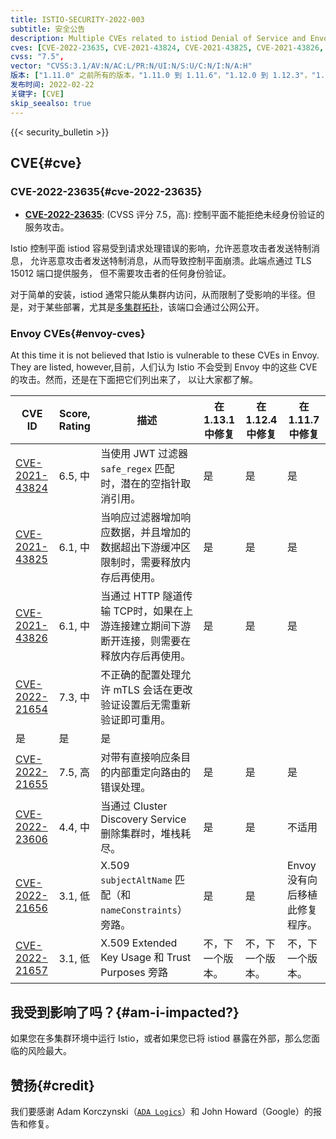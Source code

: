 ```yaml
---
title: ISTIO-SECURITY-2022-003
subtitle: 安全公告
description: Multiple CVEs related to istiod Denial of Service and Envoy.
cves: [CVE-2022-23635, CVE-2021-43824, CVE-2021-43825, CVE-2021-43826, CVE-2022-21654, CVE-2022-21655, CVE-2022-23606]
cvss: "7.5",
vector: "CVSS:3.1/AV:N/AC:L/PR:N/UI:N/S:U/C:N/I:N/A:H"
版本: ["1.11.0" 之前所有的版本，"1.11.0 到 1.11.6"，"1.12.0 到 1.12.3"，"1.13.0"]
发布时间: 2022-02-22
关键字: [CVE]
skip_seealso: true
---
```


{{< security_bulletin >}}

## CVE{#cve}

### CVE-2022-23635{#cve-2022-23635}

- __[CVE-2022-23635](https://github.com/istio/istio/security/advisories/GHSA-856q-xv3c-7f2f)__:
  (CVSS 评分 7.5，高):  控制平面不能拒绝未经身份验证的服务攻击。

Istio 控制平面 istiod 容易受到请求处理错误的影响，允许恶意攻击者发送特制消息，
允许恶意攻击者发送特制消息，从而导致控制平面崩溃。此端点通过 TLS 15012 端口提供服务，
但不需要攻击者的任何身份验证。

对于简单的安装，istiod 通常只能从集群内访问，从而限制了受影响的半径。但是，对于某些部署，尤其是[多集群拓扑](/zh/docs/setup/install/multicluster/primary-remote/)，该端口会通过公网公开。

### Envoy CVEs{#envoy-cves}

At this time it is not believed that Istio is vulnerable to these CVEs in Envoy. They are listed, however,目前，人们认为 Istio 不会受到 Envoy 中的这些 CVE 的攻击。然而，还是在下面把它们列出来了，
以让大家都了解。

| CVE ID                                                                                        | Score, Rating | 描述                                                                                                               | 在 1.13.1 中修复   | 在 1.12.4 中修复   | 在 1.11.7 中修复                 |
|-----------------------------------------------------------------------------------------------|---------------|---------------------------------------------------------------------------------------------------------------------------|-------------------|-------------------|----------------------------------|
| [CVE-2021-43824](https://github.com/envoyproxy/envoy/security/advisories/GHSA-vj5m-rch8-5r2p) | 6.5, 中   | 当使用 JWT 过滤器 `safe_regex` 匹配时，潜在的空指针取消引用。                                              | 是               | 是               | 是                              |
| [CVE-2021-43825](https://github.com/envoyproxy/envoy/security/advisories/GHSA-h69p-g6xg-mhhh) | 6.1, 中   | 当响应过滤器增加响应数据，并且增加的数据超出下游缓冲区限制时，需要释放内存后再使用。         | 是               | 是               | 是                              |
| [CVE-2021-43826](https://github.com/envoyproxy/envoy/security/advisories/GHSA-cmx3-fvgf-83mf) | 6.1, 中   | 当通过 HTTP 隧道传输 TCP时，如果在上游连接建立期间下游断开连接，则需要在释放内存后再使用。          | 是               | 是               | 是                              |
| [CVE-2022-21654](https://github.com/envoyproxy/envoy/security/advisories/GHSA-5j4x-g36v-m283) | 7.3, 中     | 不正确的配置处理允许 mTLS 会话在更改验证设置后无需重新验证即可重用。
 | 是               | 是               | 是                              |
| [CVE-2022-21655](https://github.com/envoyproxy/envoy/security/advisories/GHSA-7r5p-7fmh-jxpg) | 7.5, 高     | 对带有直接响应条目的内部重定向路由的错误处理。                                          | 是               | 是               | 是                              |
| [CVE-2022-23606](https://github.com/envoyproxy/envoy/security/advisories/GHSA-9vp2-4cp7-vvxf) | 4.4, 中 | 当通过 Cluster Discovery Service 删除集群时，堆栈耗尽。                                                 | 是               | 是               | 不适用                              |
| [CVE-2022-21656](https://github.com/envoyproxy/envoy/security/advisories/GHSA-c9g7-xwcv-pjx2) | 3.1, 低      | X.509 `subjectAltName` 匹配（和 `nameConstraints`） 旁路。                                                           | 是               | 是               | Envoy 没有向后移植此修复程序。 |
| [CVE-2022-21657](https://github.com/envoyproxy/envoy/security/advisories/GHSA-837m-wjrv-vm5g) | 3.1, 低      | X.509 Extended Key Usage 和 Trust Purposes 旁路                                                                        | 不，下一个版本。 | 不，下一个版本。 | 不，下一个版本。                |

## 我受到影响了吗？{#am-i-impacted?}

如果您在多集群环境中运行 Istio，或者如果您已将 istiod 暴露在外部，那么您面临的风险最大。

## 赞扬{#credit}

我们要感谢 Adam Korczynski（[`ADA Logics`](https://adalogics.com)）和 John Howard（Google）的报告和修复。
